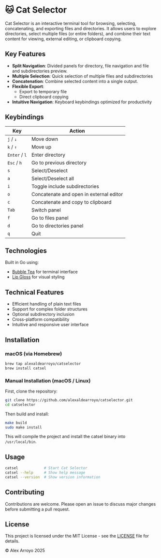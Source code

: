 # 🐱 Cat Selector

Cat Selector is an interactive terminal tool for browsing, selecting, concatenating, and exporting files and directories. It allows users to explore directories, select multiple files (or entire folders), and combine their text content for viewing, external editing, or clipboard copying.

## Key Features

- **Split Navigation**: Divided panels for directory, file navigation and file and subdirectories preview.
- **Multiple Selection**: Quick selection of multiple files and subdirectories
- **Concatenation**: Combine selected content into a single output.
- **Flexible Export**: 
  - Export to temporary file
  - Direct clipboard copying
- **Intuitive Navigation**: Keyboard keybindings optimized for productivity

## Keybindings

| Key | Action |
|-------|--------|
| `j` / `↓` | Move down |
| `k` / `↑` | Move up |
| `Enter` / `l` | Enter directory |
| `Esc` / `h` | Go to previous directory |
| `s` | Select/Deselect |
| `a` | Select/Deselect all |
| `i` | Toggle include subdirectories |
| `o` | Concatenate and open in external editor |
| `c` | Concatenate and copy to clipboard |
| `Tab` | Switch panel |
| `f` | Go to files panel |
| `d` | Go to directories panel |
| `q` | Quit |

## Technologies

Built in Go using:
- [Bubble Tea](https://github.com/charmbracelet/bubbletea) for terminal interface
- [Lip Gloss](https://github.com/charmbracelet/lipgloss) for visual styling

## Technical Features

- Efficient handling of plain text files
- Support for complex folder structures
- Optional subdirectory inclusion
- Cross-platform compatibility
- Intuitive and responsive user interface


## Installation

### macOS (via Homebrew)

```bash
brew tap alexaldearroyo/catselector
brew install catsel
```

### Manual Installation (macOS / Linux)

First, clone the repository:

```bash
git clone https://github.com/alexaldearroyo/catselector.git
cd catselector
````

Then build and install:

```bash
make build
sudo make install
```
This will compile the project and install the catsel binary into `/usr/local/bin`.

## Usage

```bash
catsel            # Start Cat Selector
catsel --help     # Show help message
catsel --version  # Show version information
```

## Contributing

Contributions are welcome. Please open an issue to discuss major changes before submitting a pull request.

## License

This project is licensed under the MIT License - see the [LICENSE](LICENSE) file for details.


© Alex Arroyo 2025
